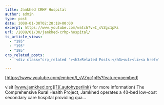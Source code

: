 ```yaml
---
title: Jamkhed CRHP Hospital
author: admin
type: post
date: 2008-01-30T02:28:18+00:00
excerpt: https://www.youtube.com/watch?v=I_sVZgc1pRs
url: /2008/01/30/jamkhed-crhp-hospital/
ts_article_views:
  - "195"
  - "195"
  - "195"
crp_related_posts:
  - '<div class="crp_related "><h3>Related Posts:</h3><ul><li><a href="https://scdhub.org/2017/12/25/wastewater-treatment-and-biosolids-management/"    ><img src="https://scdhub.org/wp-content/uploads/2017/12/wastewater-treatment-and-biosoli-150x150.jpg" alt="Wastewater treatment and Biosolids management" title="Wastewater treatment and Biosolids management" width="150" height="150" class="crp_thumb crp_featured" /><span class="crp_title">Wastewater treatment and Biosolids management</span></a></li><li><a href="https://scdhub.org/education/public-health/"    ><img src="https://scdhub.org/wp-content/plugins/contextual-related-posts/default.png" alt="Public Health" title="Public Health" width="150" height="150" class="crp_thumb crp_default" /><span class="crp_title">Public Health</span></a></li><li><a href="https://scdhub.org/2018/01/06/household-and-neighborhood-sanitation-infrastructures-excreta-wastewater-disposal-in-developing-countries/"    ><img src="https://scdhub.org/wp-content/plugins/contextual-related-posts/default.png" alt="Household and neighborhood Sanitation Infrastructures: Excreta, wastewater disposal in developing countries" title="Household and neighborhood Sanitation Infrastructures: Excreta, wastewater disposal in developing countries" width="150" height="150" class="crp_thumb crp_default" /><span class="crp_title">Household and neighborhood Sanitation&hellip;</span></a></li><li><a href="https://scdhub.org/2017/06/11/harvard-public-health-april-20-2017-harnessing-data-to-improve-health/"    ><img src="https://scdhub.org/wp-content/uploads/2017/06/Screen-Shot-2017-06-10-at-5.55.48-PM-150x150.png" alt="Harnessing data to improve health" title="Harnessing data to improve health" width="150" height="150" class="crp_thumb crp_featured" /><span class="crp_title">Harnessing data to improve health</span></a></li><li><a href="https://scdhub.org/2017/10/14/pump-jack-water-wells/"    ><img src="https://scdhub.org/wp-content/uploads/2017/10/pump-jack-water-wells-150x150.jpg" alt="Pump Jack Water Wells" title="Pump Jack Water Wells" width="150" height="150" class="crp_thumb crp_featured" /><span class="crp_title">Pump Jack Water Wells</span></a></li><li><a href="https://scdhub.org/2017/12/10/water-chlorine-maintenance-program/"    ><img src="https://scdhub.org/wp-content/uploads/2017/12/water-chlorine-maintenance-progr-150x150.jpg" alt="Water Chlorine Maintenance Program" title="Water Chlorine Maintenance Program" width="150" height="150" class="crp_thumb crp_featured" /><span class="crp_title">Water Chlorine Maintenance Program</span></a></li></ul><div class="crp_clear"></div></div>'

---
```

[https://www.youtube.com/embed/I_sVZgc1pRs?feature=oembed] 

visit [www.jamkhed.org][1]{.autohyperlink} for more information) The Comprehensive Rural Health Project, Jamkhed operates a 40-bed low-cost secondary care hospital providing qua&#8230;

 [1]: http://www.jamkhed.org